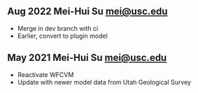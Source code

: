 ## Aug 2022  Mei-Hui Su <mei@usc.edu>
* Merge in dev branch with ci
* Earlier, convert to plugin model

## May 2021  Mei-Hui Su <mei@usc.edu>
* Reactivate WFCVM 
* Update with newer model data from Utah Geological Survey
